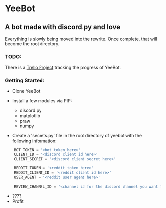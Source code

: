 # YeeBot
## A bot made with discord.py and love

Everything is slowly being moved into the rewrite. Once complete, that will become the root directory.

### TODO:
There is a [Trello Project](https://trello.com/b/70M7ljxB/yeebot) tracking the progress of YeeBot.

### Getting Started:
* Clone YeeBot
* Install a few modules via PIP:

  * discord.py
  * matplotlib
  * praw
  * numpy
  
* Create a 'secrets.py' file in the root directory of yeebot with the following information:
```python
    BOT_TOKEN = '<bot_token here>'
    CLIENT_ID = '<discord client id here>'
    CLIENT_SECRET = '<discord client secret here>'
    
    REDDIT_TOKEN = '<reddit token here>'
    REDDIT_CLIENT_ID = '<reddit client id here>'
    USER_AGENT = '<reddit user agent here>'
    
    REVIEW_CHANNEL_ID = '<channel id for the discord channel you want to dedicate meme reviews to>'
```
* ????
* Profit
